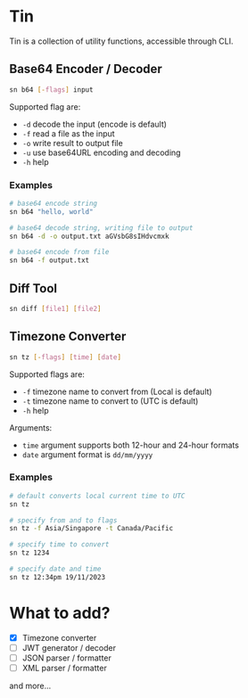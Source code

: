 # Tin
Tin is a collection of utility functions, accessible through CLI.

## Base64 Encoder / Decoder
```bash
sn b64 [-flags] input
```

Supported flag are:
- `-d` decode the input (encode is default)
- `-f` read a file as the input
- `-o` write result to output file
- `-u` use base64URL encoding and decoding
- `-h` help

### Examples
```bash
# base64 encode string
sn b64 "hello, world"

# base64 decode string, writing file to output
sn b64 -d -o output.txt aGVsbG8sIHdvcmxk

# base64 encode from file
sn b64 -f output.txt
```

## Diff Tool
```bash
sn diff [file1] [file2]
```


## Timezone Converter
```bash
sn tz [-flags] [time] [date]
```

Supported flags are:
- `-f` timezone name to convert from (Local is default)
- `-t` timezone name to convert to (UTC is default)
- `-h` help

Arguments:
- `time` argument supports both 12-hour and 24-hour formats
- `date` argument format is `dd/mm/yyyy`

### Examples
```bash
# default converts local current time to UTC
sn tz

# specify from and to flags
sn tz -f Asia/Singapore -t Canada/Pacific

# specify time to convert
sn tz 1234

# specify date and time
sn tz 12:34pm 19/11/2023
```

# What to add?
- [x] Timezone converter
- [ ] JWT generator / decoder
- [ ] JSON parser / formatter
- [ ] XML parser / formatter

and more...